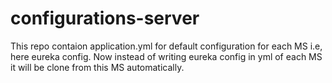 # configurations-server

This repo contaion application.yml for default configuration for each MS
i.e, here eureka config. Now instead of writing eureka config in yml of each MS it will be clone from this MS automatically.
